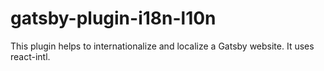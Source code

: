 # gatsby-plugin-i18n-l10n

This plugin helps to internationalize and localize a Gatsby website. It uses react-intl.
